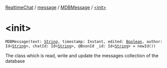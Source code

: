 [RealtimeChat](../../index.md) / [message](../index.md) / [MDBMessage](index.md) / [&lt;init&gt;](./-init-.md)

# &lt;init&gt;

`MDBMessage(text: `[`String`](https://kotlinlang.org/api/latest/jvm/stdlib/kotlin/-string/index.html)`, timestamp: Instant, edited: `[`Boolean`](https://kotlinlang.org/api/latest/jvm/stdlib/kotlin/-boolean/index.html)`, author: Id<`[`String`](https://kotlinlang.org/api/latest/jvm/stdlib/kotlin/-string/index.html)`>, chatId: Id<`[`String`](https://kotlinlang.org/api/latest/jvm/stdlib/kotlin/-string/index.html)`>, @BsonId _id: Id<`[`String`](https://kotlinlang.org/api/latest/jvm/stdlib/kotlin/-string/index.html)`> = newId())`

The class which is read, write and update the messages collection of the database

